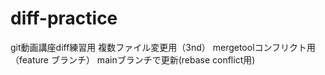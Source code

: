 # diff-practice
git動画講座diff練習用
複数ファイル変更用（3nd）
mergetoolコンフリクト用（feature ブランチ）
mainブランチで更新(rebase conflict用) 

